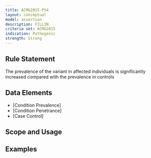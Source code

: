 ```yaml
---
title: ACMG2015-PS4
layout: conceptual
model: assertion
description: FILLIN
criteria set: ACMG2015
indication: Pathogenic
strength: Strong
---
```


Rule Statement
--------------
The prevalence of the variant in affected individuals is significantly increased compared with the prevalence in controls

Data Elements
-------------
* [Condition Prevalence]
* [Condition Penetrance]
* [Case Control]

Scope and Usage
---------------

Examples
--------
